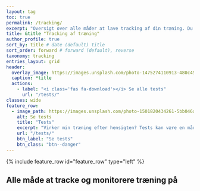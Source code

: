 ```yaml
---
layout: tag
toc: true
permalink: /tracking/
excerpt: "Oversigt over alle måder at lave tracking af din træning. Du kan naturligvis bruge tests, men dette er ment som lette måder at tracke om træningen virker uden at skulle lave maksimale tests."
title: &title "Tracking af træning"
author_profile: true
sort_by: title # date (default) title
sort_order: forward # forward (default), reverse
taxonomy: tracking
entries_layout: grid
header:
  overlay_image: https://images.unsplash.com/photo-1475274110913-480c45d0e873?ixlib=rb-1.2.1&ixid=eyJhcHBfaWQiOjEyMDd9&auto=format&fit=crop&w=1960&q=80
  caption: *title
  actions:
    - label: "<i class='fas fa-download'></i> Se alle tests"
      url: "/tests/"
classes: wide
feature_row:
  - image_path: https://images.unsplash.com/photo-1501820434261-5bb046afcf6b?ixlib=rb-1.2.1&ixid=eyJhcHBfaWQiOjEyMDd9&auto=format&fit=crop&w=1500&q=80
    alt: Se tests
    title: "Tests"
    excerpt: "Virker min træning efter hensigten? Tests kan være en måde at teste, om du bliver bedre over tid. Se alle vores tests."
    url: "/tests/"
    btn_label: "Se tests"
    btn_class: "btn--danger"
---
```


{% include feature_row id="feature_row" type="left" %}

## Alle måde at tracke og monitorere træning på
